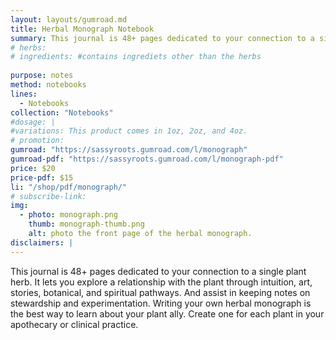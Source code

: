 ```yaml
---
layout: layouts/gumroad.md
title: Herbal Monograph Notebook
summary: This journal is 48+ pages dedicated to your connection to a single plant herb.
# herbs:
# ingredients: #contains ingrediets other than the herbs
  
purpose: notes
method: notebooks
lines: 
  - Notebooks
collection: "Notebooks"
#dosage: | 
#variations: This product comes in 1oz, 2oz, and 4oz.
# promotion:
gumroad: "https://sassyroots.gumroad.com/l/monograph"
gumroad-pdf: "https://sassyroots.gumroad.com/l/monograph-pdf"
price: $20
price-pdf: $15
li: "/shop/pdf/monograph/"
# subscribe-link:
img:
  - photo: monograph.png
    thumb: monograph-thumb.png
    alt: photo the front page of the herbal monograph. 
disclaimers: |
---
```


This journal is 48+ pages dedicated to your connection to a single plant herb. It lets you explore a relationship with the plant through intuition, art, stories,  botanical, and spiritual pathways. And assist in keeping notes on stewardship and experimentation. Writing your own herbal monograph is the best way to learn about your plant ally. Create one for each plant in your apothecary or clinical practice.